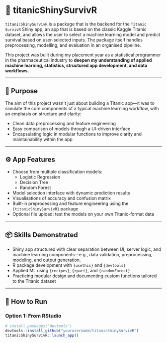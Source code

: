 # 🚢 titanicShinySurvivR

`titanicShinySurvivR` is a package that is the backend for the `Titanic SurvivR` Shiny app, an app that is based on the classic Kaggle Titanic dataset, and allows the user to select a machine learning model and predict survival based on user-selected inputs. 
The package itself handles preprocessing, modelling, and evaluation in an organised pipeline.

This project was built during my placement year as a statistical programmer in the pharmaceutical industry to **deepen my understanding of applied machine learning, statistics, structured app development, and data workflows.**

---

## 🎯 Purpose

The aim of this project wasn`t just about building a Titanic app—it was to simulate the core components of a typical machine learning workflow, with an emphasis on structure and clarity:

- Clean data preprocessing and feature engineering  
- Easy comparison of models through a UI-driven interface  
- Encapsulating logic in modular functions to improve clarity and maintainability within the app
---

## ⚙️ App Features

- Choose from multiple classification models:
  - Logistic Regression  
  - Decision Tree  
  - Random Forest  
- Model selection interface with dynamic prediction results
- Visualisations of accuracy and confusion matrix
- Built-in preprocessing and feature engineering using the `{titanicShinySurvivR}` package  
- Optional file upload: test the models on your own Titanic-format data  

---

## 📦 Skills Demonstrated

- Shiny app structured with clear separation between UI, server logic, and machine learning components—e.g., data validation, preprocessing, modeling, and output generation.
- R package development with `{usethis}` and `{devtools}`  
- Applied ML using `{recipes}`, `{rpart}`, and `{randomForest}`  
- Practicing modular design and documenting custom functions tailored to the Titanic dataset

---

## 🚀 How to Run

### Option 1: From RStudio

```r
# install.packages("devtools")
devtools::install_github("yourusername/titanicShinySurvivR")
titanicShinySurvivR::launch_app()
